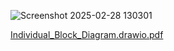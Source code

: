 ![Screenshot 2025-02-28 130301](https://github.com/user-attachments/assets/981a066c-d245-4342-915e-2a9e27e7c295)

[Individual_Block_Diagram.drawio.pdf](https://github.com/user-attachments/files/18627541/Individual_Block_Diagram.drawio.pdf)

